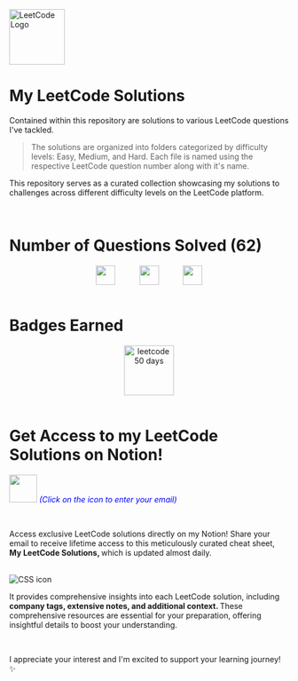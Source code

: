 <img src="https://upload.wikimedia.org/wikipedia/commons/1/19/LeetCode_logo_black.png" alt="LeetCode Logo" width="100" height="100">

# My LeetCode Solutions

Contained within this repository are solutions to various LeetCode questions I've tackled. 
> The solutions are organized into folders categorized by difficulty levels: Easy, Medium, and Hard. Each file is named using the respective LeetCode question number along with it's name.

This repository serves as a curated collection showcasing my solutions to challenges across different difficulty levels on the LeetCode platform.

<br>

# Number of Questions Solved (62)

<!-- 
- ![Easy Questions Solved](https://img.shields.io/badge/Easy-31-green)
- ![Medium Questions Solved](https://img.shields.io/badge/Medium-25-orange)
- ![Hard Questions Solved](https://img.shields.io/badge/Hard-6-red)
-->

<div style="text-align: center;">
  <div style="display: flex; justify-content: center;">
    <img src="https://camo.githubusercontent.com/0017218ffa10ac6fe01ab78252cca0a5c05409f88e4de8c8637a24541bb373db/68747470733a2f2f696d672e736869656c64732e696f2f62616467652f456173792d33312d677265656e" alt="" height="35px" title="" style="margin-right: 20px;">
    &nbsp;&nbsp;&nbsp;&nbsp;&nbsp;&nbsp;
    <img src="https://camo.githubusercontent.com/cc225289ae31282a8d052d53f3f89e4520ac2cde3b9b9bc5bcf218532993e065/68747470733a2f2f696d672e736869656c64732e696f2f62616467652f4d656469756d2d32352d6f72616e6765" alt="" height="35px" title="" style="margin-right: 20px;">
    &nbsp;&nbsp;&nbsp;&nbsp;&nbsp;&nbsp;
    <img src="https://camo.githubusercontent.com/eb458ab628791acaf4cdb4af6ac40e062a38008b7a62b5411e8afb978c1f046a/68747470733a2f2f696d672e736869656c64732e696f2f62616467652f486172642d362d726564" alt="" height="35px" title="">
  </div>
</div>




<br>

# Badges Earned
<div style="text-align: center;">
  <div style="display: flex; justify-content: center; gap: 20px;">
    <img src="https://assets.leetcode.com/static_assets/marketing/2023-50.gif" alt="leetcode 50 days" height="90px" title="LeetCode 50 Days Badge 2023">
  </div>
</div>

<br>

# Get Access to my LeetCode Solutions on Notion!

[<img src="https://cdn-icons-png.flaticon.com/512/5968/5968528.png" width="50" height="50">](https://forms.gle/Am4LHigcuPJzcCPg8) <span style="color:blue">_(Click on the icon to enter your email)_</span>

<br>

Access exclusive LeetCode solutions directly on my Notion! Share your email to receive lifetime access to this meticulously curated cheat sheet, <strong> My LeetCode Solutions, </strong> which is updated almost daily.

<br>

<img src="https://i.ibb.co/VMwmMMX/2.png" alt="CSS icon" title="image">

<br>

It provides comprehensive insights into each LeetCode solution, including <strong> company tags, extensive notes, and additional context. </strong> These comprehensive resources are essential for your preparation, offering insightful details to boost your understanding.

<br>

I appreciate your interest and I'm excited to support your learning journey! ✨

<br>




